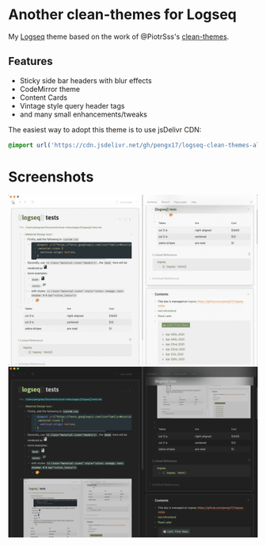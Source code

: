 # Another clean-themes for Logseq

My [Logseq](https://logseq.com) theme based on the work of @PiotrSss's [clean-themes](https://github.com/PiotrSss/logseq-clean-themes).

## Features

- Sticky side bar headers with blur effects
- CodeMirror theme
- Content Cards
- Vintage style query header tags
- and many small enhancements/tweaks

The easiest way to adopt this theme is to use jsDelivr CDN:

```css
@import url('https://cdn.jsdelivr.net/gh/pengx17/logseq-clean-themes-alt@1.2.2/custom.css');
```

# Screenshots
![white](./white.png)
![black](./black.png)
